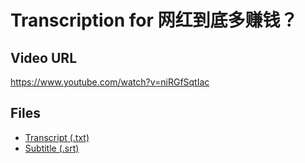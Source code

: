 # Transcription for 网红到底多赚钱？
## Video URL
https://www.youtube.com/watch?v=niRGfSqtIac
 
## Files
- [Transcript (.txt)](./transcript.txt)
- [Subtitle (.srt)](./transcript.srt)

